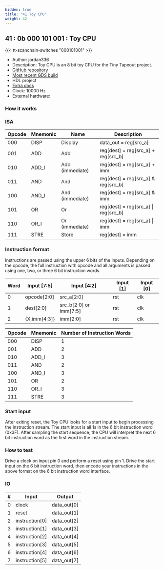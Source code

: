 ```yaml
---
hidden: true
title: "41 Toy CPU"
weight: 42
---
```


## 41 : 0b 000 101 001 : Toy CPU

{{< tt-scanchain-switches "000101001" >}}

* Author: jordan336
* Description: Toy CPU is an 8 bit toy CPU for the Tiny Tapeout project.
* [GitHub repository](https://github.com/jordan336/tt03-toy-cpu)
* [Most recent GDS build](https://github.com/jordan336/tt03-toy-cpu/actions/runs/4739826802)
* HDL project
* [Extra docs]()
* Clock: 10000 Hz
* External hardware: 



### How it works

### ISA

|Opcode|Mnemonic|Name           |Description                         |
|------|--------|---------------|------------------------------------|
|000   |DISP    |Display        |data_out = reg[src_a]               |
|001   |ADD     |Add            |reg[dest] = reg[src_a] + reg[src_b] |
|010   |ADD_I   |Add (immediate)|reg[dest] = reg[src_a] + imm        |
|011   |AND     |And            |reg[dest] = reg[src_a] & reg[src_b] |
|100   |AND_I   |And (immediate)|reg[dest] = reg[src_a] & imm        |
|101   |OR      |Or             |reg[dest] = reg[src_a] \| reg[src_b]|
|110   |OR_I    |Or (immediate) |reg[dest] = reg[src_a] \| imm       |
|111   |STRE    |Store          |reg[dest] = imm                     |

### Instruction format

Instructions are passed using the upper 6 bits of the inputs. Depending on the opcode, the full instruction with opcode and all arguments is passed using one, two, or three 6 bit instruction words.

|Word|Input [7:5] |Input [4:2]           |Input [1]|Input [0]|
|----|------------|----------------------|---------|---------|
|0   |opcode[2:0] |src_a[2:0]            |rst      |clk      |
|1   |dest[2:0]   |src_b[2:0] or imm[7:5]|rst      |clk      |
|2   |{X,imm[4:3]}|imm[2:0]              |rst      |clk      |

|Opcode|Mnemonic|Number of Instruction Words|
|------|--------|---------------------------|
|000   |DISP    |1                          |
|001   |ADD     |2                          |
|010   |ADD_I   |3                          |
|011   |AND     |2                          |
|100   |AND_I   |3                          |
|101   |OR      |2                          |
|110   |OR_I    |3                          |
|111   |STRE    |3                          |

### Start input

After exiting reset, the Toy CPU looks for a start input to begin processing the instruction stream. The start input is all 1s in the 6 bit instruction word (0x3F). After sampling the start sequence, the CPU will interpret the next 6 bit instruction word as the first word in the instruction stream.


### How to test

Drive a clock on input pin 0 and perform a reset using pin 1. Drive the start input on the 6 bit instruction word, then encode your instructions in the above format on the 6 bit instruction word interface.


### IO

| # | Input        | Output       |
|---|--------------|--------------|
| 0 | clock  | data_out[0] |
| 1 | reset  | data_out[1] |
| 2 | instruction[0]  | data_out[2] |
| 3 | instruction[1]  | data_out[3] |
| 4 | instruction[2]  | data_out[4] |
| 5 | instruction[3]  | data_out[5] |
| 6 | instruction[4]  | data_out[6] |
| 7 | instruction[5]  | data_out[7] |
